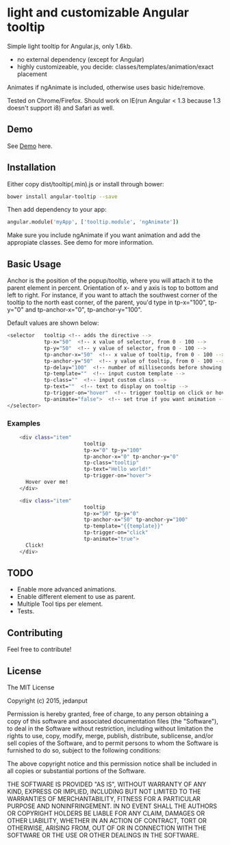 # light and customizable Angular tooltip

Simple light tooltip for Angular.js, only 1.6kb.
* no external dependency (except for Angular)
* highly customizeable, you decide: classes/templates/animation/exact placement

Animates if ngAnimate is included, otherwise uses basic hide/remove.

Tested on Chrome/Firefox. Should work on IE(run Angular < 1.3 because 1.3 doesn't support i8) and Safari as well.

## Demo
See [Demo](http://jedanput.github.io/tooltip/ "Demo")  here.

## Installation

Either copy dist/tooltip(.min).js or install through bower:

```bash
bower install angular-tooltip --save
```

Then add dependency to your app:

```bash
angular.module('myApp', ['tooltip.module', 'ngAnimate'])
```
Make sure you include ngAnimate if you want animation and add the appropiate classes. See demo for more information.

## Basic Usage

Anchor is the position of the popup/tooltip, where you will attach it to the
parent element in percent. Orientation of x- and y axis is top to bottom and left to right.
For instance, if you want to attach the southwest corner of the tooltip to the north east corner,
of the parent, you'd type in tp-x="100", tp-y="0" and tp-anchor-x="0", tp-anchor-y="100".

Default values are shown below:

```bash
<selector   tooltip <!-- adds the directive -->
            tp-x="50"  <!-- x value of selector, from 0 - 100 -->
            tp-y="50"  <!-- y value of selector, from 0 - 100 -->
            tp-anchor-x="50"  <!-- x value of tooltip, from 0 - 100 -->
            tp-anchor-y="50"  <!-- y value of tooltip, from 0 - 100 -->
            tp-delay="100"  <!-- number of milliseconds before showing tooltip -->
            tp-template=""  <!-- input custom template -->
            tp-class=""  <!-- input custom class -->
            tp-text=""  <!-- text to display on tooltip -->
            tp-trigger-on="hover"  <!-- trigger tooltip on click or hover -->
            tp-animate="false">  <!-- set true if you want animation -->
</selector>
```

### Examples

```bash
    <div class="item"
                         tooltip
                         tp-x="0" tp-y="100"
                         tp-anchor-x="0" tp-anchor-y="0"
                         tp-class="tooltip"
                         tp-text="Hello world!"
                         tp-trigger-on="hover">
      Hover over me!
    </div>
```

```bash
    <div class="item"
                         tooltip
                         tp-x="50" tp-y="0"
                         tp-anchor-x="50" tp-anchor-y="100"
                         tp-template="{{template}}"
                         tp-trigger-on="click"
                         tp-animate="true">
      Click!
    </div>
```

## TODO

* Enable more advanced animations.
* Enable different element to use as parent.
* Multiple Tool tips per element.
* Tests.

## Contributing
Feel free to contribute!

## License

The MIT License

Copyright (c) 2015, jedanput

Permission is hereby granted, free of charge, to any person
obtaining a copy of this software and associated documentation
files (the "Software"), to deal in the Software without
restriction, including without limitation the rights to use,
copy, modify, merge, publish, distribute, sublicense, and/or sell
copies of the Software, and to permit persons to whom the
Software is furnished to do so, subject to the following
conditions:

The above copyright notice and this permission notice shall be
included in all copies or substantial portions of the Software.

THE SOFTWARE IS PROVIDED "AS IS", WITHOUT WARRANTY OF ANY KIND,
EXPRESS OR IMPLIED, INCLUDING BUT NOT LIMITED TO THE WARRANTIES
OF MERCHANTABILITY, FITNESS FOR A PARTICULAR PURPOSE AND
NONINFRINGEMENT. IN NO EVENT SHALL THE AUTHORS OR COPYRIGHT
HOLDERS BE LIABLE FOR ANY CLAIM, DAMAGES OR OTHER LIABILITY,
WHETHER IN AN ACTION OF CONTRACT, TORT OR OTHERWISE, ARISING
FROM, OUT OF OR IN CONNECTION WITH THE SOFTWARE OR THE USE OR
OTHER DEALINGS IN THE SOFTWARE.